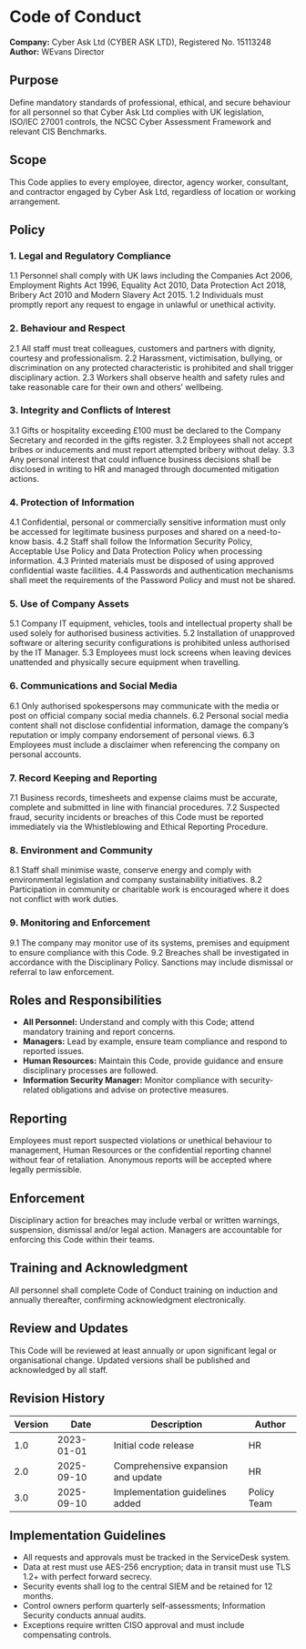 # Code of Conduct

**Company:** Cyber Ask Ltd (CYBER ASK LTD), Registered No. 15113248
**Author:** WEvans Director

## Purpose
Define mandatory standards of professional, ethical, and secure behaviour for all personnel so that Cyber Ask Ltd complies with UK legislation, ISO/IEC 27001 controls, the NCSC Cyber Assessment Framework and relevant CIS Benchmarks.

## Scope
This Code applies to every employee, director, agency worker, consultant, and contractor engaged by Cyber Ask Ltd, regardless of location or working arrangement.

## Policy
### 1. Legal and Regulatory Compliance
1.1 Personnel shall comply with UK laws including the Companies Act 2006, Employment Rights Act 1996, Equality Act 2010, Data Protection Act 2018, Bribery Act 2010 and Modern Slavery Act 2015.
1.2 Individuals must promptly report any request to engage in unlawful or unethical activity.

### 2. Behaviour and Respect
2.1 All staff must treat colleagues, customers and partners with dignity, courtesy and professionalism.
2.2 Harassment, victimisation, bullying, or discrimination on any protected characteristic is prohibited and shall trigger disciplinary action.
2.3 Workers shall observe health and safety rules and take reasonable care for their own and others’ wellbeing.

### 3. Integrity and Conflicts of Interest
3.1 Gifts or hospitality exceeding £100 must be declared to the Company Secretary and recorded in the gifts register.
3.2 Employees shall not accept bribes or inducements and must report attempted bribery without delay.
3.3 Any personal interest that could influence business decisions shall be disclosed in writing to HR and managed through documented mitigation actions.

### 4. Protection of Information
4.1 Confidential, personal or commercially sensitive information must only be accessed for legitimate business purposes and shared on a need-to-know basis.
4.2 Staff shall follow the Information Security Policy, Acceptable Use Policy and Data Protection Policy when processing information.
4.3 Printed materials must be disposed of using approved confidential waste facilities.
4.4 Passwords and authentication mechanisms shall meet the requirements of the Password Policy and must not be shared.

### 5. Use of Company Assets
5.1 Company IT equipment, vehicles, tools and intellectual property shall be used solely for authorised business activities.
5.2 Installation of unapproved software or altering security configurations is prohibited unless authorised by the IT Manager.
5.3 Employees must lock screens when leaving devices unattended and physically secure equipment when travelling.

### 6. Communications and Social Media
6.1 Only authorised spokespersons may communicate with the media or post on official company social media channels.
6.2 Personal social media content shall not disclose confidential information, damage the company’s reputation or imply company endorsement of personal views.
6.3 Employees must include a disclaimer when referencing the company on personal accounts.

### 7. Record Keeping and Reporting
7.1 Business records, timesheets and expense claims must be accurate, complete and submitted in line with financial procedures.
7.2 Suspected fraud, security incidents or breaches of this Code must be reported immediately via the Whistleblowing and Ethical Reporting Procedure.

### 8. Environment and Community
8.1 Staff shall minimise waste, conserve energy and comply with environmental legislation and company sustainability initiatives.
8.2 Participation in community or charitable work is encouraged where it does not conflict with work duties.

### 9. Monitoring and Enforcement
9.1 The company may monitor use of its systems, premises and equipment to ensure compliance with this Code.
9.2 Breaches shall be investigated in accordance with the Disciplinary Policy. Sanctions may include dismissal or referral to law enforcement.

## Roles and Responsibilities
- **All Personnel:** Understand and comply with this Code; attend mandatory training and report concerns.
- **Managers:** Lead by example, ensure team compliance and respond to reported issues.
- **Human Resources:** Maintain this Code, provide guidance and ensure disciplinary processes are followed.
- **Information Security Manager:** Monitor compliance with security-related obligations and advise on protective measures.

## Reporting
Employees must report suspected violations or unethical behaviour to management, Human Resources or the confidential reporting channel without fear of retaliation. Anonymous reports will be accepted where legally permissible.

## Enforcement
Disciplinary action for breaches may include verbal or written warnings, suspension, dismissal and/or legal action. Managers are accountable for enforcing this Code within their teams.

## Training and Acknowledgment
All personnel shall complete Code of Conduct training on induction and annually thereafter, confirming acknowledgment electronically.

## Review and Updates
This Code will be reviewed at least annually or upon significant legal or organisational change. Updated versions shall be published and acknowledged by all staff.

## Revision History
| Version | Date       | Description                        | Author |
| ------- | ---------- | ---------------------------------- | ------ |
| 1.0     | 2023-01-01 | Initial code release               | HR     |
| 2.0     | 2025-09-10 | Comprehensive expansion and update | HR     |
| 3.0     | 2025-09-10 | Implementation guidelines added | Policy Team |

## Implementation Guidelines
- All requests and approvals must be tracked in the ServiceDesk system.
- Data at rest must use AES-256 encryption; data in transit must use TLS 1.2+ with perfect forward secrecy.
- Security events shall log to the central SIEM and be retained for 12 months.
- Control owners perform quarterly self-assessments; Information Security conducts annual audits.
- Exceptions require written CISO approval and must include compensating controls.

